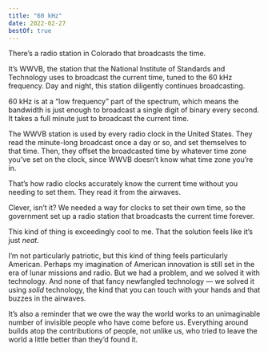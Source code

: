 ```yaml
---
title: "60 kHz"
date: 2022-02-27
bestOf: true
---
```


There’s a radio station in Colorado that broadcasts the time.

It’s WWVB, the station that the National Institute of Standards and Technology uses to broadcast the current time, tuned to the 60 kHz frequency. Day and night, this station diligently continues broadcasting.

60 kHz is at a “low frequency” part of the spectrum, which means the bandwidth is just enough to broadcast a single digit of binary every second. It takes a full minute just to broadcast the current time.

The WWVB station is used by every radio clock in the United States. They read the minute-long broadcast once a day or so, and set themselves to that time. Then, they offset the broadcasted time by whatever time zone you’ve set on the clock, since WWVB doesn’t know what time zone you’re in.

That’s how radio clocks accurately know the current time without you needing to set them. They read it from the airwaves.

Clever, isn’t it? We needed a way for clocks to set their own time, so the government set up a radio station that broadcasts the current time forever.

This kind of thing is exceedingly cool to me. That the solution feels like it’s just _neat_.

I’m not particularly patriotic, but this kind of thing feels particularly American. Perhaps my imagination of American innovation is still set in the era of lunar missions and radio. But we had a problem, and we solved it with technology. And none of that fancy newfangled technology — we solved it using *solid* technology, the kind that you can touch with your hands and that buzzes in the airwaves.

It’s also a reminder that we owe the way the world works to an unimaginable number of invisible people who have come before us. Everything around builds atop the contributions of people, not unlike us, who tried to leave the world a little better than they’d found it.

